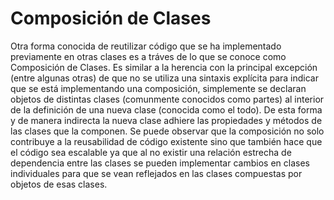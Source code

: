 # Composición de Clases

Otra forma conocida de reutilizar código que se ha implementado previamente en otras clases es a tráves de lo que se conoce como Composición de Clases. Es similar a la herencia con la principal excepción (entre algunas otras) de que no se utiliza una sintaxis explícita para indicar que se está implementando una composición, simplemente se declaran objetos de distintas clases (comunmente conocidos como partes) al interior de la definición de una nueva clase (conocida como el todo). De esta forma y de manera indirecta la nueva clase adhiere las propiedades y métodos de las clases que la componen. Se puede observar que la composición no solo contribuye a la reusabilidad de código existente sino que también hace que el código sea escalable ya que al no existir una relación estrecha de dependencia entre las clases se pueden implementar cambios en clases individuales para que se vean reflejados en las clases compuestas por objetos de esas clases.
